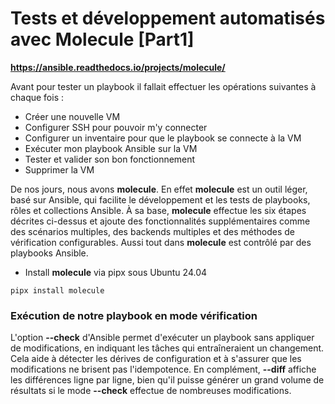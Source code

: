 # Tests et développement automatisés avec Molecule [Part1]

**https://ansible.readthedocs.io/projects/molecule/**

Avant pour tester un playbook il fallait effectuer les opérations suivantes à chaque fois :
- Créer une nouvelle VM
- Configurer SSH pour pouvoir m'y connecter
- Configurer un inventaire pour que le playbook se connecte à la VM
- Exécuter mon playbook Ansible sur la VM
- Tester et valider son bon fonctionnement
- Supprimer la VM

De nos jours, nous avons **molecule**. En effet **molecule** est un outil léger, basé sur Ansible, qui facilite le développement et les tests de playbooks, rôles et collections Ansible. À sa base, **molecule** effectue les six étapes décrites ci-dessus et ajoute des fonctionnalités supplémentaires comme des scénarios multiples, des backends multiples et des méthodes de vérification configurables. Aussi tout dans **molecule** est contrôlé par des playbooks Ansible.

- Install **molecule** via pipx sous Ubuntu 24.04

```
pipx install molecule
```

### Exécution de notre playbook en mode vérification

L'option **--check** d'Ansible permet d'exécuter un playbook sans appliquer de modifications, en indiquant les tâches qui entraîneraient un changement. Cela aide à détecter les dérives de configuration et à s'assurer que les modifications ne brisent pas l'idempotence. En complément, **--diff** affiche les différences ligne par ligne, bien qu'il puisse générer un grand volume de résultats si le mode **--check** effectue de nombreuses modifications.